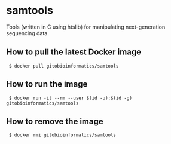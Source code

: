 # samtools 

Tools (written in C using htslib) for manipulating next-generation sequencing data.

## How to pull the latest Docker image
```
 $ docker pull gitobioinformatics/samtools
```

## How to run the image
```
 $ docker run -it --rm --user $(id -u):$(id -g) gitobioinformatics/samtools
```

## How to remove the image
```
 $ docker rmi gitobioinformatics/samtools
```

[DockerHub]: (https://hub.docker.com/r/gitobioinformatics/samtools)
[Quay]: (https://quay.io/repository/gitobioinformatics/samtools)

